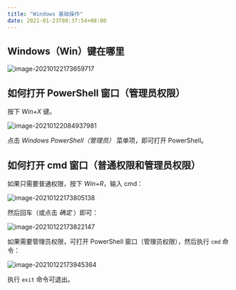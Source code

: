 ```yaml
---
title: "Windows 基础操作"
date: 2021-01-23T08:37:54+08:00
---
```


## Windows（Win）键在哪里

![image-20210122173659717](/images/image-20210122173659717.png)

## 如何打开 PowerShell 窗口（管理员权限）

按下 *Win+X* 键。

![image-20210122084937981](/images/image-20210122084937981.png)

点击 *Windows PowerShell（管理员）* 菜单项，即可打开 PowerShell。

## 如何打开 cmd 窗口（普通权限和管理员权限）

如果只需要普通权限，按下 *Win+R*，输入 cmd：

![image-20210122173805138](/images/image-20210122173805138.png)

然后回车（或点击 *确定* ）即可：

![image-20210122173822147](/images/image-20210122173822147.png)

如果需要管理员权限，可打开 PowerShell 窗口（管理员权限），然后执行 `cmd` 命令：

![image-20210122173945364](/images/image-20210122173945364.png)

执行 `exit` 命令可退出。